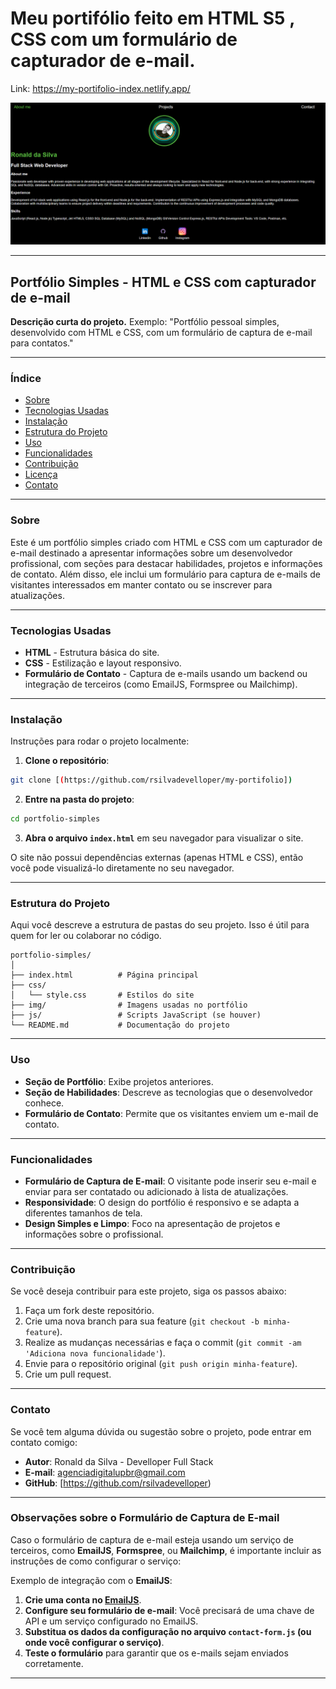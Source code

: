 ﻿# Meu portifólio feito em HTML S5 , CSS com um formulário de capturador de e-mail.

 Link: https://my-portifolio-index.netlify.app/

 ![Texto alternativo](https://github.com/rsilvadevelloper/my-portifolio/blob/main/Captura%20de%20tela%202024-12-23%20023650.png)
  
---

## **Portfólio Simples - HTML e CSS com capturador de e-mail**

**Descrição curta do projeto.** Exemplo: "Portfólio pessoal simples, desenvolvido com HTML e CSS, com um formulário de captura de e-mail para contatos."

---

### **Índice**

- [Sobre](#sobre)
- [Tecnologias Usadas](#tecnologias-usadas)
- [Instalação](#instalacao)
- [Estrutura do Projeto](#estrutura-do-projeto)
- [Uso](#uso)
- [Funcionalidades](#funcionalidades)
- [Contribuição](#contribuicao)
- [Licença](#licenca)
- [Contato](#contato)

---

### **Sobre**

Este é um portfólio simples criado com HTML e CSS com um capturador de e-mail destinado a apresentar informações sobre um desenvolvedor profissional, com seções para destacar habilidades, projetos e informações de contato. Além disso, ele inclui um formulário para captura de e-mails de visitantes interessados em manter contato ou se inscrever para atualizações.

---

### **Tecnologias Usadas**

- **HTML** - Estrutura básica do site.
- **CSS** - Estilização e layout responsivo.
- **Formulário de Contato** - Captura de e-mails usando um backend ou integração de terceiros (como EmailJS, Formspree ou Mailchimp).

---

### **Instalação**

Instruções para rodar o projeto localmente:

1. **Clone o repositório**:

```bash
git clone [(https://github.com/rsilvadevelloper/my-portifolio])
```

2. **Entre na pasta do projeto**:

```bash
cd portfolio-simples
```

3. **Abra o arquivo `index.html`** em seu navegador para visualizar o site.

O site não possui dependências externas (apenas HTML e CSS), então você pode visualizá-lo diretamente no seu navegador.

---

### **Estrutura do Projeto**

Aqui você descreve a estrutura de pastas do seu projeto. Isso é útil para quem for ler ou colaborar no código.

```
portfolio-simples/
│
├── index.html          # Página principal
├── css/
│   └── style.css       # Estilos do site
├── img/                # Imagens usadas no portfólio
├── js/                 # Scripts JavaScript (se houver)
└── README.md           # Documentação do projeto
```

---

### **Uso**

- **Seção de Portfólio**: Exibe projetos anteriores.
- **Seção de Habilidades**: Descreve as tecnologias que o desenvolvedor conhece.
- **Formulário de Contato**: Permite que os visitantes enviem um e-mail de contato.
---

### **Funcionalidades**

- **Formulário de Captura de E-mail**: O visitante pode inserir seu e-mail e enviar para ser contatado ou adicionado à lista de atualizações.
- **Responsividade**: O design do portfólio é responsivo e se adapta a diferentes tamanhos de tela.
- **Design Simples e Limpo**: Foco na apresentação de projetos e informações sobre o profissional.

---

### **Contribuição**

Se você deseja contribuir para este projeto, siga os passos abaixo:

1. Faça um fork deste repositório.
2. Crie uma nova branch para sua feature (`git checkout -b minha-feature`).
3. Realize as mudanças necessárias e faça o commit (`git commit -am 'Adiciona nova funcionalidade'`).
4. Envie para o repositório original (`git push origin minha-feature`).
5. Crie um pull request.

---

### **Contato**

Se você tem alguma dúvida ou sugestão sobre o projeto, pode entrar em contato comigo:

- **Autor**: Ronald da Silva - Develloper Full Stack
- **E-mail**: agenciadigitalupbr@gmail.com
- **GitHub**: [https://github.com/rsilvadevelloper)

---

### **Observações sobre o Formulário de Captura de E-mail**

Caso o formulário de captura de e-mail esteja usando um serviço de terceiros, como **EmailJS**, **Formspree**, ou **Mailchimp**, é importante incluir as instruções de como configurar o serviço:

Exemplo de integração com o **EmailJS**:

1. **Crie uma conta no [EmailJS](https://www.emailjs.com/)**.
2. **Configure seu formulário de e-mail**: Você precisará de uma chave de API e um serviço configurado no EmailJS.
3. **Substitua os dados da configuração no arquivo `contact-form.js` (ou onde você configurar o serviço)**.
4. **Teste o formulário** para garantir que os e-mails sejam enviados corretamente.

---
